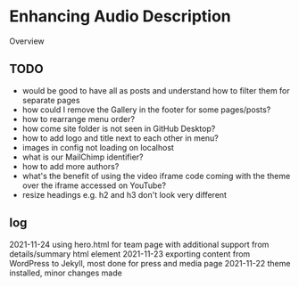 # Enhancing Audio Description

Overview

## TODO
- would be good to have all as posts and understand how to filter them for separate pages
- how could I remove the Gallery in the footer for some pages/posts?
- how to rearrange menu order?
- how come site folder is not seen in GitHub Desktop?
- how to add logo and title next to each other in menu?
- images in config not loading on localhost 
- what is our MailChimp identifier?
- how to add more authors?
- what's the benefit of using the video iframe code coming with the theme over the iframe accessed on YouTube?
- resize headings e.g. h2 and h3 don't look very different

## log
2021-11-24 using hero.html for team page with additional support from details/summary html element
2021-11-23 exporting content from WordPress to Jekyll, most done for press and media page
2021-11-22 theme installed, minor changes made